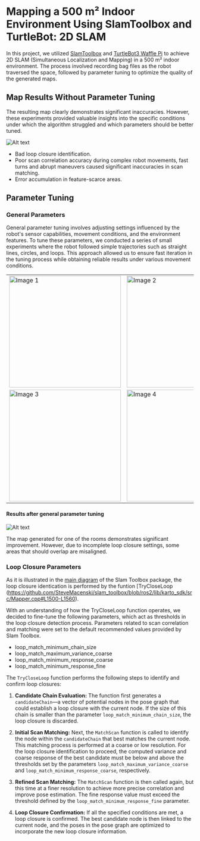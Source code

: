 # Mapping a 500 m² Indoor Environment Using SlamToolbox and TurtleBot: 2D SLAM

In this project, we utilized [SlamToolbox](https://github.com/SteveMacenski/slam_toolbox) and [TurtleBot3 Waffle Pi](https://emanual.robotis.com/docs/en/platform/turtlebot3/features/) to achieve 2D SLAM (Simultaneous Localization and Mapping) in a 500 m² indoor environment. The process involved recording bag files as the robot traversed the space, followed by parameter tuning to optimize the quality of the generated maps.

## Map Results Without Parameter Tuning

The resulting map clearly demonstrates significant inaccuracies. However, these experiments provided valuable insights into the specific conditions under which the algorithm struggled and which parameters should be better tuned.

![Alt text](path/to/your/image.png)

* Bad loop closure identification. 
* Poor scan correlation accuracy during complex robot movements, fast turns and abrupt maneuvers caused significant inaccuracies in scan matching.
* Error accumulation in feature-scarce areas. 

## Parameter Tuning

### General Parameters
General parameter tuning involves adjusting settings influenced by the robot's sensor capabilities, movement conditions, and the environment features.
To tune these parameters, we conducted a series of small experiments where the robot followed simple trajectories such as straight lines, circles, and loops. This approach allowed us to ensure fast iteration in the tuning process while obtaining reliable results under various movement conditions.
<table>
  <tr>
    <td><img src="path/to/your/image1.png" alt="Image 1" width="300"></td>
    <td><img src="path/to/your/image2.png" alt="Image 2" width="300"></td>
  </tr>
  <tr>
    <td><img src="path/to/your/image3.png" alt="Image 3" width="300"></td>
    <td><img src="path/to/your/image4.png" alt="Image 4" width="300"></td>
  </tr>
</table>

#### Results after general parameter tuning

![Alt text](path/to/your/image.png)

The map generated for one of the rooms demonstrates significant improvement. However, due to incomplete loop closure settings, some areas that should overlap are misaligned.

### Loop Closure Parameters

As it is illustrated in the [main diagram](https://github.com/SteveMacenski/slam_toolbox/blob/ros2/images/slam_toolbox_sync.png) of the Slam Toolbox package, the loop closure identication is performed by the funtion [TryCloseLoop (https://github.com/SteveMacenski/slam_toolbox/blob/ros2/lib/karto_sdk/src/Mapper.cpp#L1500-L1560). 

With an understanding of how the TryCloseLoop function operates, we decided to fine-tune the following parameters, which act as thresholds in the loop closure detection process. Parameters related to scan correlation and matching were set to the default recommended values provided by Slam Toolbox.

* loop_match_minimum_chain_size
* loop_match_maximum_variance_coarse
* loop_match_minimum_response_coarse
* loop_match_minimum_response_fine

The `TryCloseLoop` function performs the following steps to identify and confirm loop closures:

1. **Candidate Chain Evaluation:** 
   The function first generates a `candidateChain`—a vector of potential nodes in the pose graph that could establish a loop closure with the current node. If the size of this chain is smaller than the parameter `loop_match_minimum_chain_size`, the loop closure is discarded.

2. **Initial Scan Matching:**
   Next, the `MatchScan` function is called to identify the node within the `candidateChain` that best matches the current node. This matching process is performed at a coarse or low resolution. For the loop closure identification to proceed, the computed variance and coarse response of the best candidate must be below and above the thresholds set by the parameters `loop_match_maximum_variance_coarse` and `loop_match_minimum_response_coarse`, respectively.

3. **Refined Scan Matching:**
   The `MatchScan` function is then called again, but this time at a finer resolution to achieve more precise correlation and improve pose estimation. The fine response value must exceed the threshold defined by the `loop_match_minimum_response_fine` parameter.

4. **Loop Closure Confirmation:**
   If all the specified conditions are met, a loop closure is confirmed. The best candidate node is then linked to the current node, and the poses in the pose graph are optimized to incorporate the new loop closure information.
